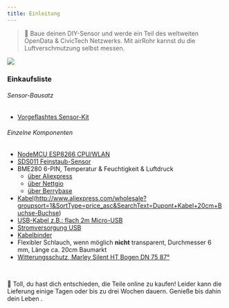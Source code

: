 ```yaml
---
title: Einleitung
---
```

> 🚧 Baue deinen DIY-Sensor und werde ein Teil des weltweiten OpenData & CivicTech Netzwerks. Mit airRohr kannst du die Luftverschmutzung selbst messen.


<img src="../docs/particulate-matter-air-quality-sensor-kit.jpeg"/>

### Einkaufsliste
###### Sensor-Bausatz
* [Vorgeflashtes Sensor-Kit](https://nettigo.eu/products/luftdaten-org-pl-kit-sds011-bme280)

###### Einzelne Komponenten
* [NodeMCU ESP8266 CPU/WLAN](https://www.aliexpress.com/wholesale?groupsort=1&SortType=price_asc&SearchText=nodemcu+v3+esp8266+ch340)
* [SDS011 Feinstaub-Sensor](http://www.aliexpress.com/wholesale?groupsort=1&SortType=price_asc&SearchText=sds011) 
* BME280 6-PIN, Temperatur & Feuchtigkeit & Luftdruck
  - [über Aliexpress](https://www.aliexpress.com/wholesale?catId=0&initiative_id=SB_20200308040440&SearchText=bme280+-5V+%2B3.3V)
  - [über Nettgio](https://nettigo.eu/products/module-pressure-humidity-and-temperature-sensor-bosch-bme280)
  - [über Berrybase](https://www.berrybase.de/bauelemente/sensoren-module/feuchtigkeit/bme680-breakout-board-4in1-sensor-f-252-r-temperatur-luftfeuchtigkeit-luftdruck-und-luftg-252-t)
* [Kabel](http://www.aliexpress.com/wholesale?groupsort=1&SortType=price_asc&SearchText=Dupont+Kabel+20cm+Buchse-Buchse)(http://www.aliexpress.com/wholesale?groupsort=1&SortType=price_asc&SearchText=Dupont+Kabel+20cm+Buchse-Buchse)
* [USB-Kabel z.B.: flach 2m Micro-USB](https://www.aliexpress.com/wholesale?catId=0&initiative_id=SB_20200308040708&SearchText=micro+usb+flach+Kabel+2m)
* [Stromversorgung USB](https://www.aliexpress.com/wholesale?catId=0&initiative_id=SB_20200308040834&SearchText=single+micro+usb+eu+Stromversorgung+Netzteil)
* [Kabelbinder](https://www.aliexpress.com/wholesale?catId=0&initiative_id=SB_20200308040852&SearchText=cable+Bänder)
* Flexibler Schlauch, wenn möglich **nicht** transparent, Durchmesser 6 mm, Länge ca. 20cm Baumarkt
* [Witterungsschutz, Marley Silent HT Bogen DN 75 87°](https://www.bauhaus.info/rohrsysteme/marley-ht-bogen-/p/13625028)


<br>

🙌 Toll, du hast dich entschieden, die Teile online zu kaufen! 
Leider kann die Lieferung einige Tagen oder bis zu drei Wochen dauern. 
Genieße bis dahin dein Leben .
